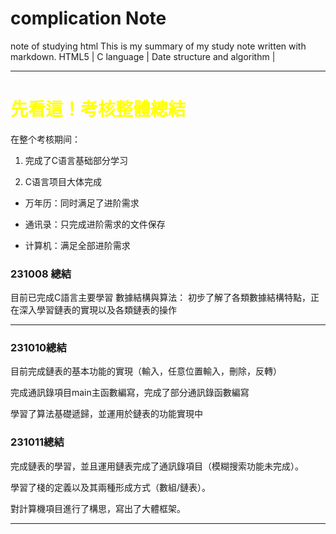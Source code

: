 # complication Note

note  of studying html
This is my summary of my study note written with markdown.
HTML5  |  C language  |  Date structure and algorithm  |

---

# <font color=yellow>先看這！考核整體總結</font>

在整个考核期间：

1. 完成了C语言基础部分学习

2. C语言项目大体完成
- 万年历：同时满足了进阶需求

- 通讯录：只完成进阶需求的文件保存

- 计算机：满足全部进阶需求

### 231008 總結

目前已完成C語言主要學習
數據結構與算法：
初步了解了各類數據結構特點，正在深入學習鏈表的實現以及各類鏈表的操作

--- 

### 231010總結

目前完成鏈表的基本功能的實現（輸入，任意位置輸入，刪除，反轉）

完成通訊錄項目main主函數編寫，完成了部分通訊錄函數編寫

學習了算法基礎遞歸，並運用於鏈表的功能實現中

### 231011總結

完成鏈表的學習，並且運用鏈表完成了通訊錄項目（模糊搜索功能未完成）。

學習了棧的定義以及其兩種形成方式（數組/鏈表）。

對計算機項目進行了構思，寫出了大體框架。

---
